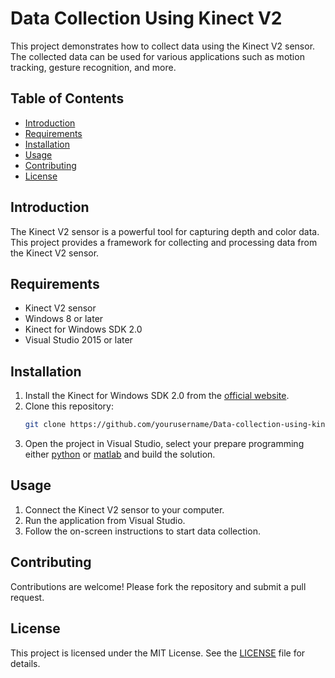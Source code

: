 # Data Collection Using Kinect V2

This project demonstrates how to collect data using the Kinect V2 sensor. The collected data can be used for various applications such as motion tracking, gesture recognition, and more.

## Table of Contents

- [Introduction](#introduction)
- [Requirements](#requirements)
- [Installation](#installation)
- [Usage](#usage)
- [Contributing](#contributing)
- [License](#license)

## Introduction

The Kinect V2 sensor is a powerful tool for capturing depth and color data. This project provides a framework for collecting and processing data from the Kinect V2 sensor.

## Requirements

- Kinect V2 sensor
- Windows 8 or later
- Kinect for Windows SDK 2.0
- Visual Studio 2015 or later

## Installation

1. Install the Kinect for Windows SDK 2.0 from the [official website](https://www.microsoft.com/en-us/download/details.aspx?id=44561).
2. Clone this repository:
   ```bash
   git clone https://github.com/yourusername/Data-collection-using-kinectV2.git
   ```
3. Open the project in Visual Studio, select your prepare programming either [python](#) or [matlab](#) and build the solution.

## Usage

1. Connect the Kinect V2 sensor to your computer.
2. Run the application from Visual Studio.
3. Follow the on-screen instructions to start data collection.

## Contributing

Contributions are welcome! Please fork the repository and submit a pull request.

## License

This project is licensed under the MIT License. See the [LICENSE](LICENSE) file for details.
